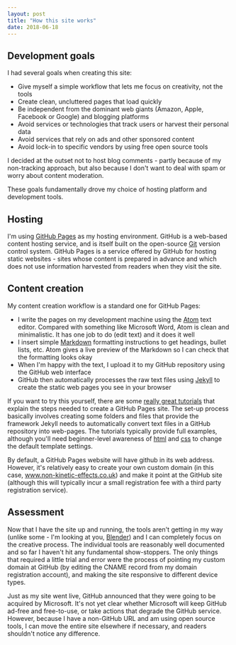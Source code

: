 ```yaml
---
layout: post
title: "How this site works"
date: 2018-06-18
---
```


## Development goals

I had several goals when creating this site:
* Give myself a simple workflow that lets me focus on creativity, not the tools
* Create clean, uncluttered pages that load quickly
* Be independent from the dominant web giants (Amazon, Apple, Facebook or Google) and blogging platforms
* Avoid services or technologies that track users or harvest their personal data
* Avoid services that rely on ads and other sponsored content
* Avoid lock-in to specific vendors by using free open source tools 

I decided at the outset not to host blog comments - partly because of my non-tracking approach, but also because I don't want to deal with spam or worry about content moderation.

These goals fundamentally drove my choice of hosting platform and development tools.
## Hosting
I'm using [GitHub Pages](https://pages.github.com/) as my hosting environment. GitHub is a web-based content hosting service, and is itself built on the open-source [Git](https://git-scm.com/) version control system. GitHub Pages is a service offered by GitHub for hosting static websites - sites whose content is prepared in advance and which does not use information harvested from readers when they visit the site.
## Content creation

My content creation workflow is a standard one for GitHub Pages: 

* I write the pages on my development machine using the [Atom](https://atom.io/) text editor. Compared with something like Microsoft Word, Atom is clean and minimalistic. It has one job to do (edit text) and it does it well
* I insert simple [Markdown](https://daringfireball.net/projects/markdown/) formatting instructions to get headings, bullet lists, etc. Atom gives a live preview of the Markdown so I can check that the formatting looks okay
* When I'm happy with the text, I upload it to my GitHub repository using the GitHub web interface
* GitHub then automatically processes the raw text files using [Jekyll](https://jekyllrb.com/) to create the static web pages you see in your browser

If you want to try this yourself, there are some [really great tutorials](http://jmcglone.com/guides/github-pages/) that explain the  steps needed to create a GitHub Pages site. The set-up process basically involves creating some folders and files that provide the framework Jekyll needs to automatically convert text files in a GitHub repository into web-pages. The tutorials typically provide full examples, although you'll need beginner-level awareness of [html](https://www.w3schools.com/Html/) and [css](https://www.w3schools.com/css/default.asp) to change the default template settings.

By default, a GitHub Pages website will have github in its web address. However, it's relatively easy to create your own custom domain (in this case, www.non-kinetic-effects.co.uk) and make it point at the GitHub site (although this will typically incur a small registration fee with a third party registration service).
    
## Assessment
Now that I have the site up and running, the tools aren't getting in my way (unlike some - I'm looking at you, [Blender](https://www.blender.org/)) and I can completely focus on the creative process. The individual tools are reasonably well documented and so far I haven't hit any fundamental show-stoppers. The only things that required a little trial and error were the process of pointing my custom domain at GitHub (by editing the CNAME record from my domain registration account), and making the site responsive to different device types.

Just as my site went live, GitHub announced that they were going to be acquired by Microsoft. It's not yet clear whether Microsoft will keep GitHub ad-free and free-to-use, or take actions that degrade the GitHub service. However, because I have a non-GitHub URL and am using open source tools, I can move the entire site elsewhere if necessary, and readers shouldn't notice any difference.
